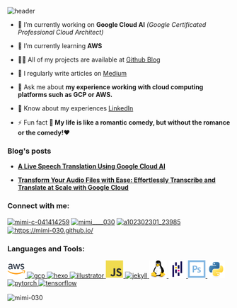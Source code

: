 ![header](https://capsule-render.vercel.app/api?type=soft&color=fdbecc&height=100&section=header&text=Code%20with%20a%20smile%20and%20let%20your%20creativity%20run%20wild!%20🌈✨&fontSize=30&fontColor=ffffff)
- 🔭 I’m currently working on **Google Cloud AI** *(Google Certificated Professional Cloud Architect)*

- 🌱 I’m currently learning **AWS**

- 👨‍💻 All of my projects are available at [Github Blog](https://reurl.cc/7RVdz5)

- 📝 I regularly write articles on [Medium](https://medium.com/@a102302301_23985/)

- 💬 Ask me about **my experience working with cloud computing platforms such as GCP or AWS.**

- 📄 Know about my experiences [LinkedIn](https://www.linkedin.com/in/mimi-c/)

- ⚡ Fun fact **🌸 My life is like a romantic comedy, but without the romance or the comedy!❤️**

### Blog's posts
<ul>
    <li style="font-weight: bold;"><a href="https://mimi-030.github.io/2023/03/25/gcp-speech/"><strong>A Live Speech Translation Using Google Cloud AI</strong></a></li>
</ul>
<ul>
    <li style="font-weight: bold;"><a href="https://mimi-030.github.io/2023/03/25/Google-Cloud/"><strong>Transform Your Audio Files with Ease: Effortlessly Transcribe and Translate at Scale with Google Cloud</strong></a></li>
</ul>

<h3 align="left">Connect with me:</h3>
<p align="left">
<a href="https://linkedin.com/in/mimi-c-041414259" target="blank"><img align="center" src="https://raw.githubusercontent.com/rahuldkjain/github-profile-readme-generator/master/src/images/icons/Social/linked-in-alt.svg" alt="mimi-c-041414259" height="30" width="40" /></a>
<a href="https://instagram.com/mimi____030" target="blank"><img align="center" src="https://raw.githubusercontent.com/rahuldkjain/github-profile-readme-generator/master/src/images/icons/Social/instagram.svg" alt="mimi____030" height="30" width="40" /></a>
<a href="https://medium.com/@a102302301_23985" target="blank"><img align="center" src="https://raw.githubusercontent.com/rahuldkjain/github-profile-readme-generator/master/src/images/icons/Social/medium.svg" alt="a102302301_23985" height="30" width="40" /></a>
<a href="/https://mimi-030.github.io/" target="blank"><img align="center" src="https://raw.githubusercontent.com/rahuldkjain/github-profile-readme-generator/master/src/images/icons/Social/rss.svg" alt="https://mimi-030.github.io/" height="30" width="40" /></a>
</p>

<h3 align="left">Languages and Tools:</h3>
<p align="left"> <a href="https://aws.amazon.com" target="_blank" rel="noreferrer"> <img src="https://raw.githubusercontent.com/devicons/devicon/master/icons/amazonwebservices/amazonwebservices-original-wordmark.svg" alt="aws" width="40" height="40"/> </a> <a href="https://cloud.google.com" target="_blank" rel="noreferrer"> <img src="https://www.vectorlogo.zone/logos/google_cloud/google_cloud-icon.svg" alt="gcp" width="40" height="40"/> </a> <a href="hexo.io/" target="_blank" rel="noreferrer"> <img src="https://www.vectorlogo.zone/logos/hexoio/hexoio-icon.svg" alt="hexo" width="40" height="40"/> </a> <a href="https://www.adobe.com/in/products/illustrator.html" target="_blank" rel="noreferrer"> <img src="https://www.vectorlogo.zone/logos/adobe_illustrator/adobe_illustrator-icon.svg" alt="illustrator" width="40" height="40"/> </a> <a href="https://developer.mozilla.org/en-US/docs/Web/JavaScript" target="_blank" rel="noreferrer"> <img src="https://raw.githubusercontent.com/devicons/devicon/master/icons/javascript/javascript-original.svg" alt="javascript" width="40" height="40"/> </a> <a href="https://jekyllrb.com/" target="_blank" rel="noreferrer"> <img src="https://www.vectorlogo.zone/logos/jekyllrb/jekyllrb-icon.svg" alt="jekyll" width="40" height="40"/> </a> <a href="https://www.linux.org/" target="_blank" rel="noreferrer"> <img src="https://raw.githubusercontent.com/devicons/devicon/master/icons/linux/linux-original.svg" alt="linux" width="40" height="40"/> </a> <a href="https://pandas.pydata.org/" target="_blank" rel="noreferrer"> <img src="https://raw.githubusercontent.com/devicons/devicon/2ae2a900d2f041da66e950e4d48052658d850630/icons/pandas/pandas-original.svg" alt="pandas" width="40" height="40"/> </a> <a href="https://www.photoshop.com/en" target="_blank" rel="noreferrer"> <img src="https://raw.githubusercontent.com/devicons/devicon/master/icons/photoshop/photoshop-line.svg" alt="photoshop" width="40" height="40"/> </a> <a href="https://www.python.org" target="_blank" rel="noreferrer"> <img src="https://raw.githubusercontent.com/devicons/devicon/master/icons/python/python-original.svg" alt="python" width="40" height="40"/> </a> <a href="https://pytorch.org/" target="_blank" rel="noreferrer"> <img src="https://www.vectorlogo.zone/logos/pytorch/pytorch-icon.svg" alt="pytorch" width="40" height="40"/> </a> <a href="https://www.tensorflow.org" target="_blank" rel="noreferrer"> <img src="https://www.vectorlogo.zone/logos/tensorflow/tensorflow-icon.svg" alt="tensorflow" width="40" height="40"/> </a> </p>

<p><img align="center" src="https://github-readme-stats.vercel.app/api/top-langs?username=mimi-030&show_icons=true&locale=en&layout=compact" alt="mimi-030" /></p>
